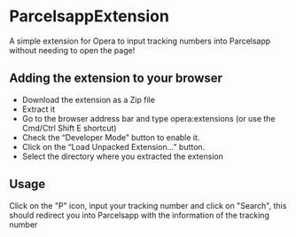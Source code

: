 # ParcelsappExtension
A simple extension for Opera to input tracking numbers into Parcelsapp without needing to open the page!

## Adding the extension to your browser
* Download the extension as a Zip file
* Extract it
* Go to the browser address bar and type opera:extensions (or use the Cmd/Ctrl Shift E shortcut)
* Check the “Developer Mode” button to enable it.
* Click on the “Load Unpacked Extension…” button.
* Select the directory where you extracted the extension

## Usage
Click on the "P" icon, input your tracking number and click on "Search", this should redirect you into Parcelsapp with the information of the tracking number
